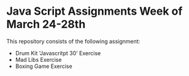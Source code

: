 # Java Script Assignments Week of March 24-28th

This repository consists of the following assignment:
- Drum Kit 'Javascritpt 30' Exercise
- Mad Libs Exercise
- Boxing Game Exercise
